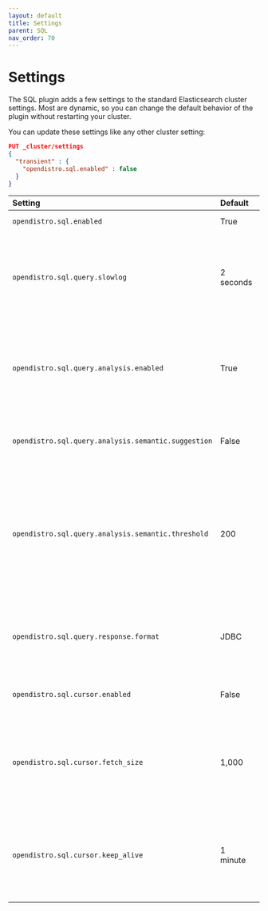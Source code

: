 ```yaml
---
layout: default
title: Settings
parent: SQL
nav_order: 70
---
```


# Settings

The SQL plugin adds a few settings to the standard Elasticsearch cluster settings. Most are dynamic, so you can change the default behavior of the plugin without restarting your cluster.

You can update these settings like any other cluster setting:

```json
PUT _cluster/settings
{
  "transient" : {
    "opendistro.sql.enabled" : false
  }
}
```

Setting | Default | Description
:--- | :--- | :---
`opendistro.sql.enabled` | True | Change to `false` to disable the plugin.
`opendistro.sql.query.slowlog` | 2 seconds | Configure the time limit (in seconds) for slow queries. The plugin logs slow queries as `Slow query: elapsed=xxx (ms)` in `elasticsearch.log`.
`opendistro.sql.query.analysis.enabled` | True | Enables or disables the query analyzer. Changing this setting to `false` lets you bypass strict syntactic and semantic analysis.
`opendistro.sql.query.analysis.semantic.suggestion` | False | If enabled, the query analyzer suggests correct field names for quick fixes.
`opendistro.sql.query.analysis.semantic.threshold` | 200 | Because query analysis needs to build semantic context in memory, indices with a large number of fields are be skipped. You can update this setting to apply analysis to smaller or larger indices as needed.
`opendistro.sql.query.response.format` | JDBC | Sets the default response format for queries. The supported formats are JDBC, JSON, CSV, raw, and table.
`opendistro.sql.cursor.enabled` | False | You can enable or disable pagination for all queries that are supported.
`opendistro.sql.cursor.fetch_size` | 1,000 | You can set the default `fetch_size` for all queries that are supported by pagination. An explicit `fetch_size` passed in request overrides this value.
`opendistro.sql.cursor.keep_alive` | 1 minute | This value configures how long the cursor context is kept open. Cursor contexts are resource heavy, so we recommend a low value.
